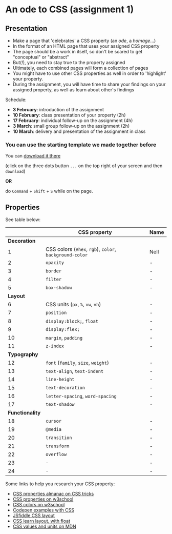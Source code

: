 # An ode to CSS (assignment 1)

## Presentation

- Make a page that 'celebrates' a CSS property (an *ode*, a *homage*...)
- In the format of an HTML page that uses your assigned CSS property
- The page should be a work in itself, so don't be scared to get "conceptual" or "abstract"
- But(!), you need to stay true to the property assigned
- Ultimately, each combined pages will form a collection of pages
- You might have to use other CSS properties as well in order to 'highlight' your property.
- During the assignment, you will have time to share your findings on your assigned property, as well as learn about other's findings

Schedule:

- **3 February**: introduction of the assignment
- **10 February**: class presentation of your property (2h)
- **17 February**: individual follow-up on the assignment (4h)
- **3 March**: small group follow-up on the assignment (2h)
- **10 March**: delivery and presentation of the assignment in class

### You can use the starting template we made together before

You can [download it there](https://github.com/francois-gm/go-kabk-y1b/blob/main/02%20-%20Assignment%201%20(ode%20to%20CSS)/my-project-template.zip)

(click on the three dots button `...` on the top right of your screen and then `download`)

**OR** 

do `Command` + `Shift` + `S` while on the page.

## Properties

See table below:

| | CSS property | Name |
| -------- | --------  | --------------------- |
| **Decoration**  | | |
| 1 | CSS colors (`#hex`, `rgb`), `color`, `background-color` | Nell |
| 2 | `opacity` | - |
| 3 | `border` | - |
| 4 | `filter` | - |
| 5 | `box-shadow` | - |
| **Layout** | | |
| 6 | CSS units (`px`, `%`, `vw`, `vh`) | - |
| 7 | `position` | - |
| 8 | `display:block;`, `float` | - |
| 9 | `display:flex;` | - |
| 10 | `margin`, `padding` | - |
| 11 | `z-index` | - |
| **Typography** | | |
| 12 | `font` (`family`, `size`, `weight`) | - |
| 13 | `text-align`, `text-indent` | - |
| 14 | `line-height` | - |
| 15 | `text-decoration` | - |
| 16 | `letter-spacing`, `word-spacing` | - |
| 17 | `text-shadow` | - |
| **Functionality** | | |
| 18 | `cursor` | - |
| 19 | `@media` | - |
| 20 | `transition` | - |
| 21 | `transform` | - |
| 22 | `overflow` | - |
| 23 | `-` | - |
| 24 | `-` | - |

Some links to help you research your CSS property:

- [CSS properties almanac on CSS tricks](https://css-tricks.com/almanac/properties/)
- [CSS properties on w3school](https://www.w3schools.com/cssref/index.php)
- [CSS colors on w3school](https://www.w3schools.com/cssref/css_colors_legal.php)
- [Codepen examples with CSS](https://codepen.io/team/css-tricks/pens/popular)
- [JSfiddle CSS layout](https://jsfiddle.net/vintharas/ybt6k2dw/)
- [CSS learn layout, with float](https://learnlayout.com)
- [CSS values and units on MDN](https://developer.mozilla.org/en-US/docs/Learn/CSS/Building_blocks/Values_and_units)
